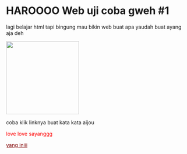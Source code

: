 <!DOCTYPE html>
<html>
<head>
    <title>Web for ayang</title>
</head>
<body>
    <h1>HAROOOO Web uji coba gweh #1</h1>
    <p>lagi belajar html tapi bingung mau bikin web buat apa yaudah buat ayang aja deh</p>
    <img src="https://stickermaker.s3.eu-west-1.amazonaws.com/storage/uploads/sticker-pack/honkai-star-rail-march-seven/sticker_1.webp?b55d3295ee3f04d6ae6646cd21bb71bd&d=200x200" width="200" height="200">
    <p>coba klik linknya buat kata kata aijou</p>
    <p style="color:red;">love love sayanggg</p>
    <a style="color:maroon;" href="https://www.diedit.com/wp-content/uploads/2022/05/pantun-gombal-selamat-pagi.png">yang iniii</a>
</body>
</html>

